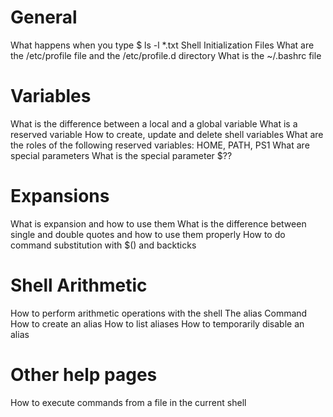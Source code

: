# General
What happens when you type $ ls -l *.txt
Shell Initialization Files
What are the /etc/profile file and the /etc/profile.d directory
What is the ~/.bashrc file
# Variables
What is the difference between a local and a global variable
What is a reserved variable
How to create, update and delete shell variables
What are the roles of the following reserved variables: HOME, PATH, PS1
What are special parameters
What is the special parameter $??
# Expansions
What is expansion and how to use them
What is the difference between single and double quotes and how to use them properly
How to do command substitution with $() and backticks
# Shell Arithmetic
How to perform arithmetic operations with the shell
The alias Command
How to create an alias
How to list aliases
How to temporarily disable an alias
# Other help pages
How to execute commands from a file in the current shell

